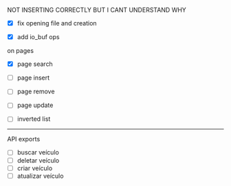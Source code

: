 NOT INSERTING CORRECTLY BUT I CANT UNDERSTAND WHY

- [x] fix opening file and creation

- [x] add io_buf ops

on pages
- [x] page search
- [ ] page insert
- [ ] page remove
- [ ] page update

- [ ] inverted list

---

API exports
- [ ] buscar veículo
- [ ] deletar veículo
- [ ] criar veículo
- [ ] atualizar veículo
